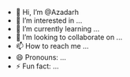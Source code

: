 - 👋 Hi, I’m @Azadarh
- 👀 I’m interested in ...
- 🌱 I’m currently learning ...
- 💞️ I’m looking to collaborate on ...
- 📫 How to reach me ...
- 😄 Pronouns: ...
- ⚡ Fun fact: ...

<!---
Azadarh/Azadarh is a ✨ special ✨ repository because its `README.md` (this file) appears on your GitHub profile.
You can click the Preview link to take a look at your changes.
--->
